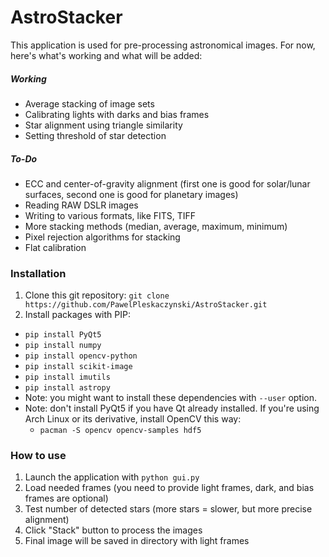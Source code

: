 # AstroStacker
This application is used for pre-processing astronomical images. For now,
here's what's working and what will be added:
##### Working
- Average stacking of image sets
- Calibrating lights with darks and bias frames
- Star alignment using triangle similarity
- Setting threshold of star detection

##### To-Do
- ECC and center-of-gravity alignment (first one is good for solar/lunar
  surfaces, second one is good for planetary images)
- Reading RAW DSLR images
- Writing to various formats, like FITS, TIFF
- More stacking methods (median, average, maximum, minimum)
- Pixel rejection algorithms for stacking
- Flat calibration

### Installation
1. Clone this git repository: `git clone https://github.com/PawelPleskaczynski/AstroStacker.git`
2. Install packages with PIP:
 - `pip install PyQt5`
 - `pip install numpy`
 - `pip install opencv-python`
 - `pip install scikit-image`
 - `pip install imutils`
 - `pip install astropy`
 - Note: you might want to install these dependencies with `--user` option.
 - Note: don't install PyQt5 if you have Qt already installed. If you're using
 Arch Linux or its derivative, install OpenCV this way:
    - `pacman -S opencv opencv-samples hdf5`

### How to use
1. Launch the application with `python gui.py`
2. Load needed frames (you need to provide light frames, dark, and bias
  frames are optional)
3. Test number of detected stars (more stars = slower, but more
  precise alignment)
4. Click "Stack" button to process the images
5. Final image will be saved in directory with light frames

